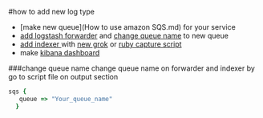 #how to add new  log type
-  [make new queue](How to use amazon SQS.md) for your service
-  [add logstash forwarder](./logstash_forwarder_installation_guide.md) and [change queue name](#change-queue-name) to new queue
-  [add indexer ](./logstash_indexer_installation_guide.md)  with [new grok](https://grokdebug.herokuapp.com/) or [ruby capture script](https://www.elastic.co/guide/en/logstash/current/plugins-filters-ruby.html)
-  make [kibana  dashboard](./kibana_installation.md)

###change queue name
change queue name on forwarder and indexer by go to script file on output section
```ruby
sqs {
   queue => "Your_queue_name"
  }
```
